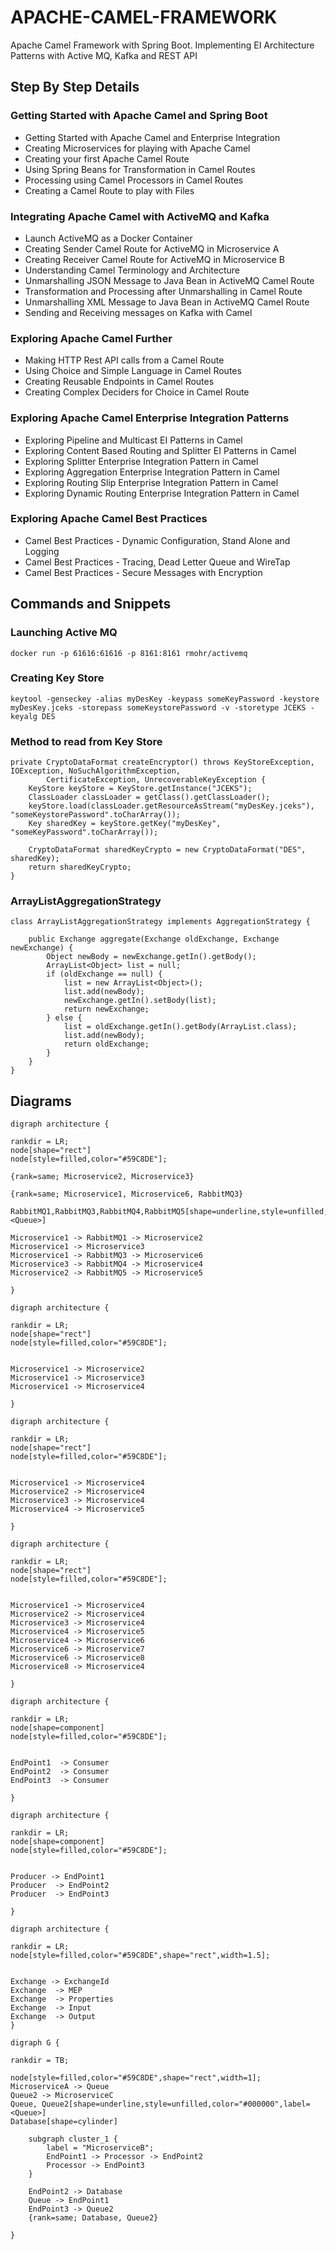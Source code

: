 # APACHE-CAMEL-FRAMEWORK
Apache Camel Framework with Spring Boot. Implementing EI Architecture Patterns with Active MQ, Kafka and REST API

## Step By Step Details

### Getting Started with Apache Camel and Spring Boot

- Getting Started with Apache Camel and Enterprise Integration
- Creating Microservices for playing with Apache Camel
- Creating your first Apache Camel Route
- Using Spring Beans for Transformation in Camel Routes
- Processing using Camel Processors in Camel Routes
- Creating a Camel Route to play with Files

### Integrating Apache Camel with ActiveMQ and Kafka
- Launch ActiveMQ as a Docker Container
- Creating Sender Camel Route for ActiveMQ in Microservice A
- Creating Receiver Camel Route for ActiveMQ in Microservice B
- Understanding Camel Terminology and Architecture
- Unmarshalling JSON Message to Java Bean in ActiveMQ Camel Route
- Transformation and Processing after Unmarshalling in Camel Route
- Unmarshalling XML Message to Java Bean in ActiveMQ Camel Route
- Sending and Receiving messages on Kafka with Camel

### Exploring Apache Camel Further
- Making HTTP Rest API calls from a Camel Route
- Using Choice and Simple Language in Camel Routes
- Creating Reusable Endpoints in Camel Routes
- Creating Complex Deciders for Choice in Camel Route

### Exploring Apache Camel Enterprise Integration Patterns
- Exploring Pipeline and Multicast EI Patterns in Camel
- Exploring Content Based Routing and Splitter EI Patterns in Camel
- Exploring Splitter Enterprise Integration Pattern in Camel
- Exploring Aggregation Enterprise Integration Pattern in Camel
- Exploring Routing Slip Enterprise Integration Pattern in Camel
- Exploring Dynamic Routing Enterprise Integration Pattern in Camel

### Exploring Apache Camel Best Practices
- Camel Best Practices - Dynamic Configuration, Stand Alone and Logging
- Camel Best Practices - Tracing, Dead Letter Queue and WireTap
- Camel Best Practices - Secure Messages with Encryption


## Commands and Snippets

### Launching Active MQ

```
docker run -p 61616:61616 -p 8161:8161 rmohr/activemq
```

### Creating Key Store

```
keytool -genseckey -alias myDesKey -keypass someKeyPassword -keystore myDesKey.jceks -storepass someKeystorePassword -v -storetype JCEKS -keyalg DES
```

### Method to read from Key Store
```
private CryptoDataFormat createEncryptor() throws KeyStoreException, IOException, NoSuchAlgorithmException,
		CertificateException, UnrecoverableKeyException {
	KeyStore keyStore = KeyStore.getInstance("JCEKS");
	ClassLoader classLoader = getClass().getClassLoader();
	keyStore.load(classLoader.getResourceAsStream("myDesKey.jceks"), "someKeystorePassword".toCharArray());
	Key sharedKey = keyStore.getKey("myDesKey", "someKeyPassword".toCharArray());

	CryptoDataFormat sharedKeyCrypto = new CryptoDataFormat("DES", sharedKey);
	return sharedKeyCrypto;
}
```

### ArrayListAggregationStrategy
```
class ArrayListAggregationStrategy implements AggregationStrategy {

    public Exchange aggregate(Exchange oldExchange, Exchange newExchange) {
        Object newBody = newExchange.getIn().getBody();
        ArrayList<Object> list = null;
        if (oldExchange == null) {
            list = new ArrayList<Object>();
            list.add(newBody);
            newExchange.getIn().setBody(list);
            return newExchange;
        } else {
            list = oldExchange.getIn().getBody(ArrayList.class);
            list.add(newBody);
            return oldExchange;
        }
    }
}
```

## Diagrams

```
digraph architecture {

rankdir = LR;
node[shape="rect"]
node[style=filled,color="#59C8DE"];

{rank=same; Microservice2, Microservice3}

{rank=same; Microservice1, Microservice6, RabbitMQ3}

RabbitMQ1,RabbitMQ3,RabbitMQ4,RabbitMQ5[shape=underline,style=unfilled,color="#000000",label=<Queue>]

Microservice1 -> RabbitMQ1 -> Microservice2
Microservice1 -> Microservice3
Microservice1 -> RabbitMQ3 -> Microservice6
Microservice3 -> RabbitMQ4 -> Microservice4
Microservice2 -> RabbitMQ5 -> Microservice5

}

digraph architecture {

rankdir = LR;
node[shape="rect"]
node[style=filled,color="#59C8DE"];


Microservice1 -> Microservice2
Microservice1 -> Microservice3
Microservice1 -> Microservice4

}

digraph architecture {

rankdir = LR;
node[shape="rect"]
node[style=filled,color="#59C8DE"];


Microservice1 -> Microservice4
Microservice2 -> Microservice4
Microservice3 -> Microservice4
Microservice4 -> Microservice5

}

digraph architecture {

rankdir = LR;
node[shape="rect"]
node[style=filled,color="#59C8DE"];


Microservice1 -> Microservice4
Microservice2 -> Microservice4
Microservice3 -> Microservice4
Microservice4 -> Microservice5
Microservice4 -> Microservice6
Microservice6 -> Microservice7
Microservice6 -> Microservice8
Microservice8 -> Microservice4

}

digraph architecture {

rankdir = LR;
node[shape=component]
node[style=filled,color="#59C8DE"];


EndPoint1  -> Consumer
EndPoint2  -> Consumer
EndPoint3  -> Consumer

}

digraph architecture {

rankdir = LR;
node[shape=component]
node[style=filled,color="#59C8DE"];


Producer -> EndPoint1
Producer  -> EndPoint2
Producer  -> EndPoint3

}

digraph architecture {

rankdir = LR;
node[style=filled,color="#59C8DE",shape="rect",width=1.5];


Exchange -> ExchangeId
Exchange  -> MEP
Exchange  -> Properties
Exchange  -> Input
Exchange  -> Output
}

digraph G {

rankdir = TB;
    
node[style=filled,color="#59C8DE",shape="rect",width=1];
MicroserviceA -> Queue
Queue2 -> MicroserviceC
Queue, Queue2[shape=underline,style=unfilled,color="#000000",label=<Queue>]
Database[shape=cylinder]
	
	subgraph cluster_1 {
	    label = "MicroserviceB";
		EndPoint1 -> Processor -> EndPoint2
		Processor -> EndPoint3 
	}

    EndPoint2 -> Database
	Queue -> EndPoint1
	EndPoint3 -> Queue2
    {rank=same; Database, Queue2}

}

```
